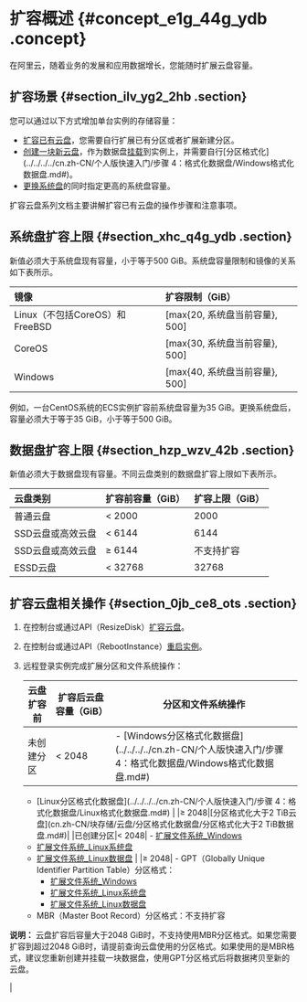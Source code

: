 # 扩容概述 {#concept_e1g_44g_ydb .concept}

在阿里云，随着业务的发展和应用数据增长，您能随时扩展云盘容量。

## 扩容场景 {#section_ilv_yg2_2hb .section}

您可以通过以下方式增加单台实例的存储容量：

-   [扩容已有云盘](cn.zh-CN/块存储/云盘/扩容云盘/扩容云盘容量.md#)，您需要自行扩展已有分区或者扩展新建分区。
-   [创建一块新云盘](cn.zh-CN/块存储/云盘/创建云盘/创建按量付费云盘.md#)，作为数据盘[挂载](cn.zh-CN/块存储/云盘/挂载云盘.md#)到实例上，并需要自行[分区格式化](../../../../cn.zh-CN/个人版快速入门/步骤 4：格式化数据盘/Windows格式化数据盘.md#)。
-   [更换系统盘](cn.zh-CN/块存储/云盘/更换系统盘/更换系统盘（公共镜像）.md#)的同时指定更高的系统盘容量。

扩容云盘系列文档主要讲解扩容已有云盘的操作步骤和注意事项。

## 系统盘扩容上限 {#section_xhc_q4g_ydb .section}

新值必须大于系统盘现有容量，小于等于500 GiB。系统盘容量限制和镜像的关系如下表所示。

|镜像|扩容限制（GiB）|
|:-|:--------|
|Linux（不包括CoreOS）和 FreeBSD|\[max\{20, 系统盘当前容量\}, 500\]|
|CoreOS|\[max\{30, 系统盘当前容量\}, 500\]|
|Windows|\[max\{40, 系统盘当前容量\}, 500\]|

例如，一台CentOS系统的ECS实例扩容前系统盘容量为35 GiB。更换系统盘后，容量必须大于等于35 GiB，小于等于500 GiB。

## 数据盘扩容上限 {#section_hzp_wzv_42b .section}

新值必须大于数据盘现有容量。不同云盘类别的数据盘扩容上限如下表所示。

|云盘类别|扩容前容量（GiB）|扩容上限（GiB）|
|:---|:---------|:--------|
|普通云盘|< 2000|2000|
|SSD云盘或高效云盘|< 6144|6144|
|SSD云盘或高效云盘|≥ 6144|不支持扩容|
|ESSD云盘|< 32768|32768|

## 扩容云盘相关操作 {#section_0jb_ce8_ots .section}

1.  在控制台或通过API（ResizeDisk）[扩容云盘](cn.zh-CN/块存储/云盘/扩容云盘/扩容云盘容量.md#)。
2.  在控制台或通过API（RebootInstance）[重启实例](../../../../cn.zh-CN/实例/管理实例/重启实例.md#)。
3.  远程登录实例完成扩展分区和文件系统操作：

    |云盘扩容前|扩容后云盘容量（GiB）|分区和文件系统操作|
    |-----|------------|---------|
    |未创建分区|< 2048|     -   [Windows分区格式化数据盘](../../../../cn.zh-CN/个人版快速入门/步骤 4：格式化数据盘/Windows格式化数据盘.md#)
    -   [Linux分区格式化数据盘](../../../../cn.zh-CN/个人版快速入门/步骤 4：格式化数据盘/Linux格式化数据盘.md#)
 |
    |≥ 2048|[分区格式化大于2 TiB云盘](cn.zh-CN/块存储/云盘/分区格式化数据盘/分区格式化大于2 TiB数据盘.md#)|
    |已创建分区|< 2048|     -   [扩展文件系统\_Windows](cn.zh-CN/块存储/云盘/扩容云盘/扩展分区和文件系统_Windows.md#)
    -   [扩展文件系统\_Linux系统盘](cn.zh-CN/块存储/云盘/扩容云盘/扩展分区和文件系统_Linux系统盘.md#)
    -   [扩展文件系统\_Linux数据盘](cn.zh-CN/块存储/云盘/扩容云盘/扩展分区和文件系统_Linux数据盘.md#)
 |
    |≥ 2048|     -   GPT（Globally Unique Identifier Partition Table）分区格式：
        -   [扩展文件系统\_Windows](cn.zh-CN/块存储/云盘/扩容云盘/扩展分区和文件系统_Windows.md#)
        -   [扩展文件系统\_Linux系统盘](cn.zh-CN/块存储/云盘/扩容云盘/扩展分区和文件系统_Linux系统盘.md#)
        -   [扩展文件系统\_Linux数据盘](cn.zh-CN/块存储/云盘/扩容云盘/扩展分区和文件系统_Linux数据盘.md#)
    -   MBR（Master Boot Record）分区格式：不支持扩容

**说明：** 云盘扩容后容量大于2048 GiB时，不支持使用MBR分区格式。如果您需要扩容到超过2048 GiB时，请提前查询云盘使用的分区格式。如果使用的是MBR格式，建议您重新创建并挂载一块数据盘，使用GPT分区格式后将数据拷贝至新的云盘。

 |


